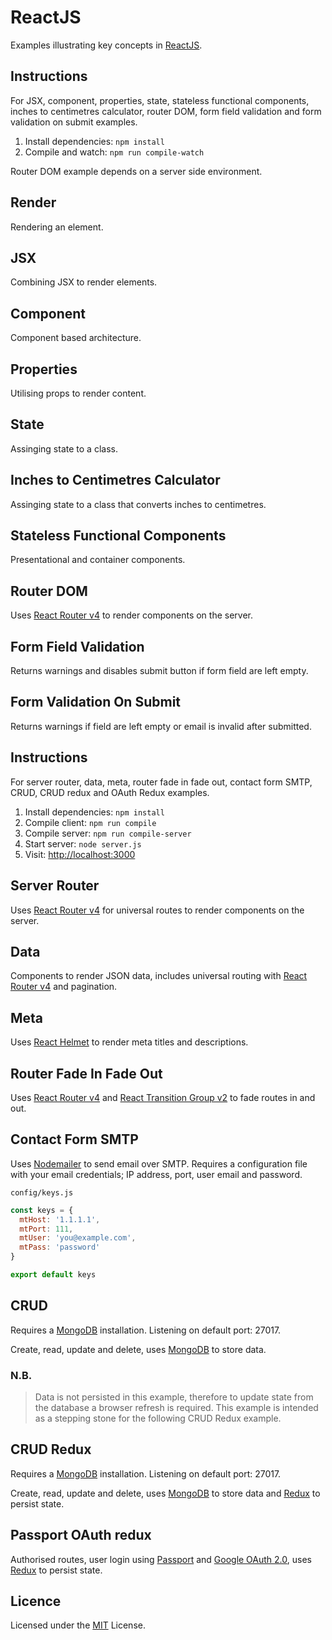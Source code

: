 # ReactJS

Examples illustrating key concepts in [ReactJS](https://facebook.github.io/react/).

## Instructions

For JSX, component, properties, state, stateless functional components, inches to centimetres calculator, router DOM, form field validation and form validation on submit examples.

1. Install dependencies: `npm install`
2. Compile and watch: `npm run compile-watch`

Router DOM example depends on a server side environment.

## Render

Rendering an element.

## JSX

Combining JSX to render elements.

## Component

Component based architecture.

## Properties

Utilising props to render content.

## State

Assinging state to a class.

## Inches to Centimetres Calculator

Assinging state to a class that converts inches to centimetres.

## Stateless Functional Components

Presentational and container components.

## Router DOM

Uses [React Router v4](https://github.com/ReactTraining/react-router) to render components on the server.

## Form Field Validation

Returns warnings and disables submit button if form field are left empty.

## Form Validation On Submit

Returns warnings if field are left empty or email is invalid after submitted.

## Instructions

For server router, data, meta, router fade in fade out, contact form SMTP, CRUD, CRUD redux and OAuth Redux examples.

1. Install dependencies: `npm install`
2. Compile client: `npm run compile`
3. Compile server: `npm run compile-server`
4. Start server: `node server.js`
5. Visit: [http://localhost:3000](http://localhost:3000)

## Server Router

Uses [React Router v4](https://github.com/ReactTraining/react-router) for universal routes to render components on the server.

## Data

Components to render JSON data, includes universal routing with [React Router v4](https://github.com/ReactTraining/react-router) and pagination.

## Meta

Uses [React Helmet](https://github.com/nfl/react-helmet) to render meta titles and descriptions.

## Router Fade In Fade Out

Uses [React Router v4](https://github.com/ReactTraining/react-router) and [React Transition Group v2](https://github.com/reactjs/react-transition-group) to fade routes in and out.

## Contact Form SMTP

Uses [Nodemailer](https://nodemailer.com/about/) to send email over SMTP. Requires a configuration file with your email credentials; IP address, port, user email and password.

`config/keys.js`

``` js
const keys = {
  mtHost: '1.1.1.1',
  mtPort: 111,
  mtUser: 'you@example.com',
  mtPass: 'password'
}

export default keys
```
## CRUD

Requires a [MongoDB](https://www.mongodb.com) installation. Listening on default port: 27017.

Create, read, update and delete, uses [MongoDB](https://www.mongodb.com) to store data.

### N.B.
> Data is not persisted in this example, therefore to update state from the database a browser refresh is required. This example is intended as a stepping stone for the following CRUD Redux example.

## CRUD Redux

Requires a [MongoDB](https://www.mongodb.com) installation. Listening on default port: 27017.

Create, read, update and delete, uses [MongoDB](https://www.mongodb.com) to store data and [Redux](https://redux.js.org/) to persist state.

## Passport OAuth redux

Authorised routes, user login using [Passport](http://www.passportjs.org/) and [Google OAuth 2.0](https://github.com/jaredhanson/passport-google-oauth2), uses [Redux](https://redux.js.org/) to persist state.

## Licence

Licensed under the [MIT](https://opensource.org/licenses/MIT) License.
